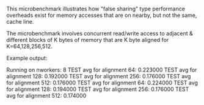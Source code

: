 

This microbenchmark illustrates how "false sharing" type performance overheads exist for
memory accesses that are on nearby, but not the same, cache line.

The microbenchmark involves concurrent read/write access to adjacent & different blocks of K bytes of memory
that are K byte aligned for K=64,128,256,512.


Example output:

Running on nworkers: 8
TEST avg for alignment 64: 0.223000
TEST avg for alignment 128: 0.192000
TEST avg for alignment 256: 0.176000
TEST avg for alignment 512: 0.176000
TEST avg for alignment 64: 0.224000
TEST avg for alignment 128: 0.194000
TEST avg for alignment 256: 0.176000
TEST avg for alignment 512: 0.174000
